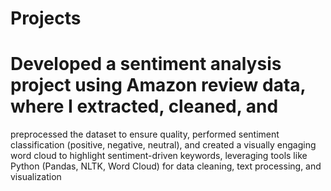 # Projects
# Developed a sentiment analysis project using Amazon review data, where I extracted, cleaned, and
preprocessed the dataset to ensure quality, performed sentiment classification (positive, negative, neutral), and
created a visually engaging word cloud to highlight sentiment-driven keywords, leveraging tools like Python
(Pandas, NLTK, Word Cloud) for data cleaning, text processing, and visualization
